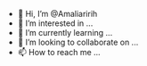 - 👋 Hi, I’m @Amaliaririh
- 👀 I’m interested in ...
- 🌱 I’m currently learning ...
- 💞️ I’m looking to collaborate on ...
- 📫 How to reach me ...

<!---
Amaliaririh/Amaliaririh is a ✨ special ✨ repository because its `README.md` (this file) appears on your GitHub profile.
You can click the Preview link to take a look at your changes.
--->
